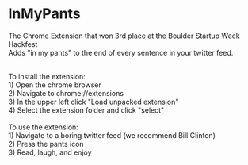 # InMyPants
The Chrome Extension that won 3rd place at the Boulder Startup Week Hackfest
<br>Adds "in my pants" to the end of every sentence in your twitter feed.

<br>To install the extension:
<br>1) Open the chrome browser
<br>2) Navigate to chrome://extensions
<br>3) In the upper left click "Load unpacked extension"
<br>4) Select the extension folder and click "select"
<br>
<br>To use the extension:
<br>1) Navigate to a boring twitter feed (we recommend Bill Clinton)
<br>2) Press the pants icon
<br>3) Read, laugh, and enjoy

